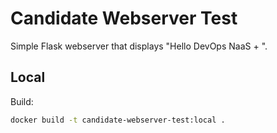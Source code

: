# Candidate Webserver Test

Simple Flask webserver that displays "Hello DevOps NaaS <NAME> + <DATE>".

## Local
Build:
```bash
docker build -t candidate-webserver-test:local .
